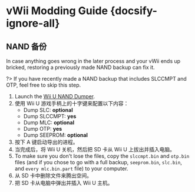 # vWii Modding Guide {docsify-ignore-all}

## NAND 备份

In case anything goes wrong in the later process and your vWii ends up bricked, restoring a previously made NAND backup can fix it.

?> If you have recently made a NAND backup that includes SLCCMPT and OTP, feel free to skip this step.

1. Launch the [Wii U NAND Dumper](browser-exploit).
2. 使用 Wii U 游戏手柄上的十字键来配置以下内容：
   - Dump SLC: **optional**
   - Dump SLCCMPT: **yes**
   - Dump MLC: **optional**
   - Dump OTP: **yes**
   - Dump SEEPROM: **optional**
3. 按下 A 键启动导出的进程。
4. 当完成后，将 Wii U 关机，然后把 SD 卡从 Wii U 上拔出并插入电脑。
5. To make sure you don't lose the files, copy the `slccmpt.bin` and `otp.bin` files (and if you chose to go with a full backup, `seeprom.bin`, `slc.bin`, and `every mlc.bin.part` file) to your computer.
6. 从 SD 卡中删除文件来腾出空间。
7. 把 SD 卡从电脑中弹出并插入 Wii U 主机。

